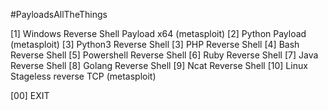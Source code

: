 #PayloadsAllTheThings

[1] Windows Reverse Shell Payload x64 (metasploit)
[2] Python Payload (metasploit)
[3] Python3 Reverse Shell
[3] PHP Reverse Shell 
[4] Bash Reverse Shell
[5] Powershell Reverse Shell
[6] Ruby Reverse Shell
[7] Java Reverse Shell
[8] Golang Reverse Shell
[9] Ncat Reverse Shell
[10] Linux Stageless reverse TCP (metasploit)

[00] EXIT
